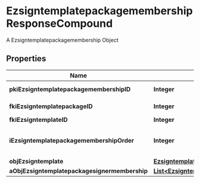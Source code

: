 

# EzsigntemplatepackagemembershipResponseCompound

A Ezsigntemplatepackagemembership Object

## Properties

| Name | Type | Description | Notes |
|------------ | ------------- | ------------- | -------------|
|**pkiEzsigntemplatepackagemembershipID** | **Integer** | The unique ID of the Ezsigntemplatepackagemembership |  |
|**fkiEzsigntemplatepackageID** | **Integer** | The unique ID of the Ezsigntemplatepackage |  |
|**fkiEzsigntemplateID** | **Integer** | The unique ID of the Ezsigntemplate |  |
|**iEzsigntemplatepackagemembershipOrder** | **Integer** | The order in which the Ezsigntemplate will be imported when using an Ezsigntemplatepackage. |  |
|**objEzsigntemplate** | [**EzsigntemplateResponseCompound**](EzsigntemplateResponseCompound.md) |  |  |
|**aObjEzsigntemplatepackagesignermembership** | [**List&lt;EzsigntemplatepackagesignermembershipResponseCompound&gt;**](EzsigntemplatepackagesignermembershipResponseCompound.md) |  |  |



